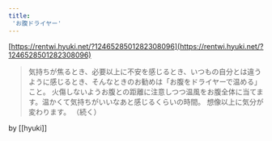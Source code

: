 ```yaml
---
title:
 'お腹ドライヤー'
---
```


[https://rentwi.hyuki.net/?1246528501282308096](https://rentwi.hyuki.net/?1246528501282308096)
> 気持ちが焦るとき、必要以上に不安を感じるとき、いつもの自分とは違うように感じるとき、そんなときのお勧めは「お腹をドライヤーで温める」こと。
> 火傷しないようお腹との距離に注意しつつ温風をお腹全体に当てます。温かくて気持ちがいいなあと感じるくらいの時間。
> 想像以上に気分が変わります。
> （続く）

by [[hyuki]]
